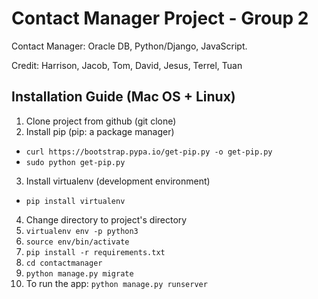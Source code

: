 # Contact Manager Project - Group 2 
Contact Manager: Oracle DB, Python/Django, JavaScript. 

Credit: Harrison, Jacob, Tom, David, Jesus, Terrel, Tuan
## Installation Guide (Mac OS + Linux)
1. Clone project from github (git clone)
2. Install pip (pip: a package manager) 
 * ```curl https://bootstrap.pypa.io/get-pip.py -o get-pip.py```
 * ```sudo python get-pip.py```
3. Install virtualenv (development environment)
 * ```pip install virtualenv```
4. Change directory to project's directory
5. ```virtualenv env -p python3```
6. ```source env/bin/activate```
7. ```pip install -r requirements.txt```
8. ```cd contactmanager```
9. ```python manage.py migrate```
10. To run the app: ```python manage.py runserver```